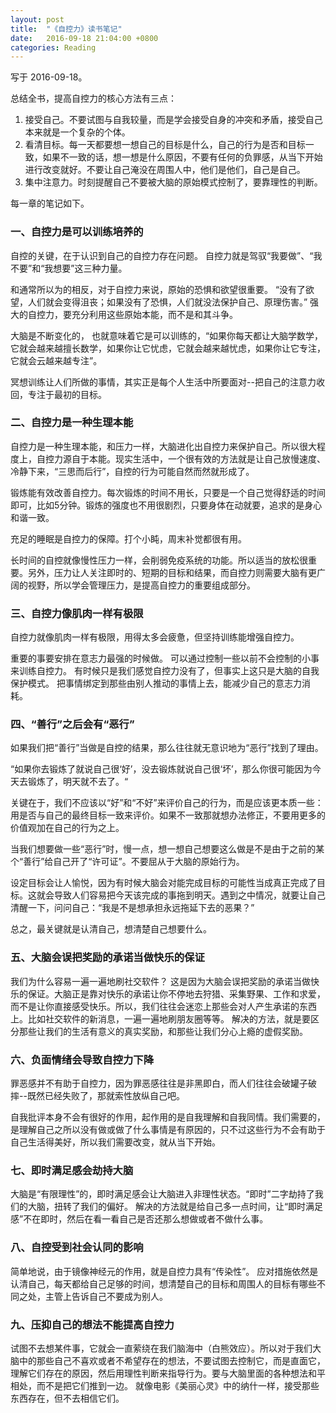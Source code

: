```yaml
---
layout: post
title:  "《自控力》读书笔记"
date:   2016-09-18 21:04:00 +0800
categories: Reading
---
```


写于 2016-09-18。

总结全书，提高自控力的核心方法有三点：
1. 接受自己。不要试图与自我较量，而是学会接受自身的冲突和矛盾，接受自己本来就是一个复杂的个体。
2. 看清目标。每一天都要想一想自己的目标是什么，自己的行为是否和目标一致，如果不一致的话，想一想是什么原因，不要有任何的负罪感，从当下开始进行改变就好。不要让自己淹没在周围人中，他们是他们，自己是自己。
3. 集中注意力。时刻提醒自己不要被大脑的原始模式控制了，要靠理性的判断。

每一章的笔记如下。

### 一、自控力是可以训练培养的

自控的关键，在于认识到自己的自控力存在问题。
自控力就是驾驭“我要做”、“我不要”和“我想要”这三种力量。

和通常所以为的相反，对于自控力来说，原始的恐惧和欲望很重要。
“没有了欲望，人们就会变得沮丧；如果没有了恐惧，人们就没法保护自己、原理伤害。”
强大的自控力，要充分利用这些原始本能，而不是和其斗争。

大脑是不断变化的， 也就意味着它是可以训练的，“如果你每天都让大脑学数学，它就会越来越擅长数学，如果你让它忧虑，它就会越来越忧虑，如果你让它专注，它就会云越来越专注”。

冥想训练让人们所做的事情，其实正是每个人生活中所要面对--把自己的注意力收回，专注于最初的目标。


### 二、自控力是一种生理本能

自控力是一种生理本能，和压力一样，大脑进化出自控力来保护自己。所以很大程度上，自控力源自于本能。现实生活中，一个很有效的方法就是让自己放慢速度、冷静下来，“三思而后行”，自控的行为可能自然而然就形成了。

锻炼能有效改善自控力。每次锻炼的时间不用长，只要是一个自己觉得舒适的时间即可，比如5分钟。锻炼的强度也不用很剧烈，只要身体在动就要，追求的是身心和谐一致。

充足的睡眠是自控力的保障。打个小盹，周末补觉都很有用。

长时间的自控就像慢性压力一样，会削弱免疫系统的功能。所以适当的放松很重要。另外，压力让人关注即时的、短期的目标和结果，而自控力则需要大脑有更广阔的视野，所以学会管理压力，是提高自控力的重要组成部分。

### 三、自控力像肌肉一样有极限

自控力就像肌肉一样有极限，用得太多会疲惫，但坚持训练能增强自控力。

重要的事要安排在意志力最强的时候做。
可以通过控制一些以前不会控制的小事来训练自控力。
有时候只是我们感觉自控力没有了，但事实上这只是大脑的自我保护模式。
把事情绑定到那些由别人推动的事情上去，能减少自己的意志力消耗。

### 四、“善行”之后会有“恶行”

如果我们把“善行”当做是自控的结果，那么往往就无意识地为“恶行”找到了理由。

“如果你去锻炼了就说自己很‘好’，没去锻炼就说自己很‘坏’，那么你很可能因为今天去锻炼了，明天就不去了。“

关键在于，我们不应该以“好”和“不好”来评价自己的行为，而是应该更本质一些：用是否与自己的最终目标一致来评价。如果不一致那就想办法修正，不要用更多的价值观加在自己的行为之上。

当我们想要做一些“恶行”时，慢一点，想一想自己想要这么做是不是由于之前的某个“善行”给自己开了“许可证”。不要屈从于大脑的原始行为。

设定目标会让人愉悦，因为有时候大脑会对能完成目标的可能性当成真正完成了目标。这就会导致人们容易把今天该完成的事拖到明天。遇到之中情况，就要让自己清醒一下，问问自己：“我是不是想承担永远拖延下去的恶果？”

总之，最关键就是认清自己，想清楚自己想要什么。

### 五、大脑会误把奖励的承诺当做快乐的保证

我们为什么容易一遍一遍地刷社交软件？
这是因为大脑会误把奖励的承诺当做快乐的保证。大脑正是靠对快乐的承诺让你不停地去狩猎、采集野果、工作和求爱，而不是让你直接感受快乐。所以，我们往往会迷恋上那些会对人产生承诺的东西上。比如社交软件的新消息，一遍一遍地刷朋友圈等等。
解决的方法，就是要区分那些让我们的生活有意义的真实奖励，和那些让我们分心上瘾的虚假奖励。

### 六、负面情绪会导致自控力下降

罪恶感并不有助于自控力，因为罪恶感往往是非黑即白，而人们往往会破罐子破摔--既然已经失败了，那就索性放纵自己吧。

自我批评本身不会有很好的作用，起作用的是自我理解和自我同情。我们需要的，是理解自己之所以没有做或做了什么事情是有原因的，只不过这些行为不会有助于自己生活得美好，所以我们需要改变，就从当下开始。

### 七、即时满足感会劫持大脑

大脑是“有限理性”的，即时满足感会让大脑进入非理性状态。“即时”二字劫持了我们的大脑，扭转了我们的偏好。
解决的方法就是给自己多一点时间，让“即时满足感”不在即时，然后在看一看自己是否还那么想做或者不做什么事。

### 八、自控受到社会认同的影响

简单地说，由于镜像神经元的作用，就是自控力具有“传染性”。
应对措施依然是认清自己，每天都给自己足够的时间，想清楚自己的目标和周围人的目标有哪些不同之处，主管上告诉自己不要成为别人。

### 九、压抑自己的想法不能提高自控力

试图不去想某件事，它就会一直萦绕在我们脑海中（白熊效应）。所以对于我们大脑中的那些自己不喜欢或者不希望存在的想法，不要试图去控制它，而是直面它，理解它们存在的原因，然后用理性判断来指导行为。要与大脑里面的各种想法和平相处，而不是把它们推到一边。
就像电影《美丽心灵》中的纳什一样，接受那些东西存在，但不去相信它们。
